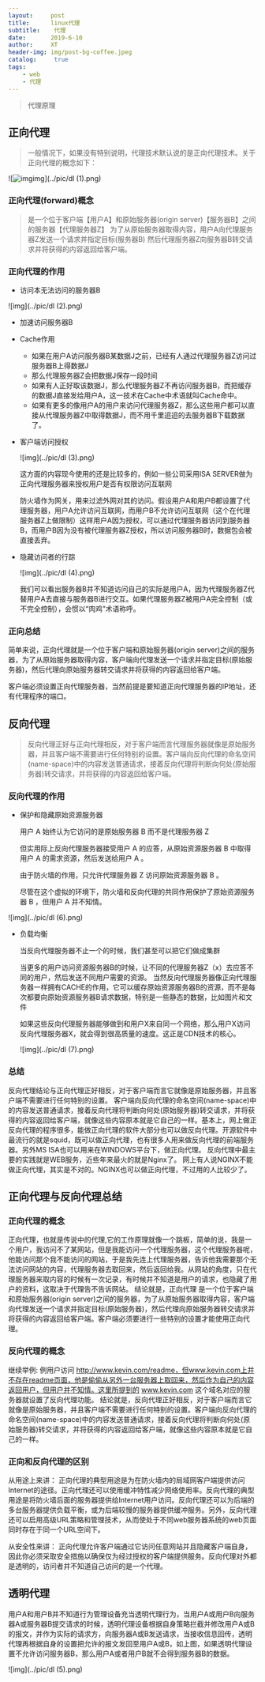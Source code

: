 ```yaml
---
layout:     post
title:      linux代理
subtitle:    代理
date:       2019-6-10
author:     XT
header-img: img/post-bg-coffee.jpeg
catalog: 	 true
tags:
    - web
    - 代理
---
```



> 代理原理

## 正向代理

> 一般情况下，如果没有特别说明，代理技术默认说的是正向代理技术。关于正向代理的概念如下：

![![img](/907596-20170105195744331-1819822187.png)img](../pic/dl (1).png)

### 正向代理(forward)概念

> 是一个位于客户端【用户A】和原始服务器(origin server)【服务器B】之间的服务器【代理服务器Z】
> 为了从原始服务器取得内容，用户A向代理服务器Z发送一个请求并指定目标(服务器B)
> 然后代理服务器Z向服务器B转交请求并将获得的内容返回给客户端。



### 正向代理的作用

* 访问本无法访问的服务器B

![img](../pic/dl (2).png)

* 加速访问服务器B

* Cache作用

  * 如果在用户A访问服务器B某数据J之前，已经有人通过代理服务器Z访问过服务器B上得数据J
  * 那么代理服务器Z会把数据J保存一段时间
  * 如果有人正好取该数据J，那么代理服务器Z不再访问服务器B，而把缓存的数据J直接发给用户A，这一技术在Cache中术语就叫Cache命中。
  * 如果有更多的像用户A的用户来访问代理服务器Z，那么这些用户都可以直接从代理服务器Z中取得数据J，而不用千里迢迢的去服务器B下载数据了。

* 客户端访问授权

  ![img](../pic/dl (3).png)

  这方面的内容现今使用的还是比较多的，例如一些公司采用ISA SERVER做为正向代理服务器来授权用户是否有权限访问互联网

  防火墙作为网关，用来过滤外网对其的访问。假设用户A和用户B都设置了代理服务器，用户A允许访问互联网，而用户B不允许访问互联网（这个在代理服务器Z上做限制）这样用户A因为授权，可以通过代理服务器访问到服务器B，而用户B因为没有被代理服务器Z授权，所以访问服务器B时，数据包会被直接丢弃。

  

* 隐藏访问者的行踪

  ![img](../pic/dl (4).png)

  我们可以看出服务器B并不知道访问自己的实际是用户A，因为代理服务器Z代替用户A去直接与服务器B进行交互。如果代理服务器Z被用户A完全控制（或不完全控制），会惯以“肉鸡”术语称呼。

### 正向总结

简单来说，正向代理就是一个位于客户端和原始服务器(origin server)之间的服务器，为了从原始服务器取得内容，客户端向代理发送一个请求并指定目标(原始服务器)，然后代理向原始服务器转交请求并将获得的内容返回给客户端。

客户端必须设置正向代理服务器，当然前提是要知道正向代理服务器的IP地址，还有代理程序的端口。

  

## 反向代理

> 反向代理正好与正向代理相反，对于客户端而言代理服务器就像是原始服务器，并且客户端不需要进行任何特别的设置。客户端向反向代理的命名空间(name-space)中的内容发送普通请求，接着反向代理将判断向何处(原始服务器)转交请求，并将获得的内容返回给客户端。

### 反向代理的作用

* 保护和隐藏原始资源服务器

  用户 A 始终认为它访问的是原始服务器 B 而不是代理服务器 Z 

  但实用际上反向代理服务器接受用户 A 的应答，从原始资源服务器 B 中取得用户 A 的需求资源，然后发送给用户 A 。

  由于防火墙的作用，只允许代理服务器 Z 访问原始资源服务器 B 。

  尽管在这个虚拟的环境下，防火墙和反向代理的共同作用保护了原始资源服务器 B ，但用户 A 并不知情。

![img](../pic/dl (6).png)

* 负载均衡

  当反向代理服务器不止一个的时候，我们甚至可以把它们做成集群

  当更多的用户访问资源服务器B的时候，让不同的代理服务器Z（x）去应答不同的用户，然后发送不同用户需要的资源。
  当然反向代理服务器像正向代理服务器一样拥有CACHE的作用，它可以缓存原始资源服务器B的资源，而不是每次都要向原始资源服务器B请求数据，特别是一些静态的数据，比如图片和文件

  如果这些反向代理服务器能够做到和用户X来自同一个网络，那么用户X访问反向代理服务器X，就会得到很高质量的速度。这正是CDN技术的核心。

  ![img](../pic/dl (7).png)

### 总结

​	反向代理结论与正向代理正好相反，对于客户端而言它就像是原始服务器，并且客户端不需要进行任何特别的设置。	客户端向反向代理的命名空间(name-space)中的内容发送普通请求，接着反向代理将判断向何处(原始服务器)转交请求，并将获得的内容返回给客户端，就像这些内容原本就是它自己的一样。	
​	基本上，网上做正反向代理的程序很多，能做正向代理的软件大部分也可以做反向代理。
​	开源软件中最流行的就是squid，既可以做正向代理，也有很多人用来做反向代理的前端服务器。另外MS ISA也可以用来在WINDOWS平台下，做正向代理。
​	反向代理中最主要的实践就是WEB服务，近些年来最火的就是Nginx了。
​	网上有人说NGINX不能做正向代理，其实是不对的。NGINX也可以做正向代理，不过用的人比较少了。

## 正向代理与反向代理总结

### 正向代理的概念
正向代理，也就是传说中的代理,它的工作原理就像一个跳板，简单的说，我是一个用户，我访问不了某网站，但是我能访问一个代理服务器，这个代理服务器呢，他能访问那个我不能访问的网站，于是我先连上代理服务器，告诉他我需要那个无法访问网站的内容，代理服务器去取回来，然后返回给我。从网站的角度，只在代理服务器来取内容的时候有一次记录，有时候并不知道是用户的请求，也隐藏了用户的资料，这取决于代理告不告诉网站。
结论就是，正向代理 是一个位于客户端和原始服务器(origin server)之间的服务器，为了从原始服务器取得内容，客户端向代理发送一个请求并指定目标(原始服务器)，然后代理向原始服务器转交请求并将获得的内容返回给客户端。客户端必须要进行一些特别的设置才能使用正向代理。

### 反向代理的概念
继续举例: 
例用户访问 http://www.kevin.com/readme，但www.kevin.com上并不存在readme页面，他是偷偷从另外一台服务器上取回来，然后作为自己的内容返回用户，但用户并不知情。这里所提到的 www.kevin.com 这个域名对应的服务器就设置了反向代理功能。
结论就是，反向代理正好相反，对于客户端而言它就像是原始服务器，并且客户端不需要进行任何特别的设置。客户端向反向代理的命名空间(name-space)中的内容发送普通请求，接着反向代理将判断向何处(原始服务器)转交请求，并将获得的内容返回给客户端，就像这些内容原本就是它自己的一样。

### 正向和反向代理的区别
从用途上来讲：
正向代理的典型用途是为在防火墙内的局域网客户端提供访问Internet的途径。正向代理还可以使用缓冲特性减少网络使用率。反向代理的典型用途是将防火墙后面的服务器提供给Internet用户访问。反向代理还可以为后端的多台服务器提供负载平衡，或为后端较慢的服务器提供缓冲服务。另外，反向代理还可以启用高级URL策略和管理技术，从而使处于不同web服务器系统的web页面同时存在于同一个URL空间下。

从安全性来讲：
正向代理允许客户端通过它访问任意网站并且隐藏客户端自身，因此你必须采取安全措施以确保仅为经过授权的客户端提供服务。反向代理对外都是透明的，访问者并不知道自己访问的是一个代理。

## 透明代理

用户A和用户B并不知道行为管理设备充当透明代理行为，当用户A或用户B向服务器A或服务器B提交请求的时候，透明代理设备根据自身策略拦截并修改用户A或B的报文，并作为实际的请求方，向服务器A或B发送请求，当接收信息回传，透明代理再根据自身的设置把允许的报文发回至用户A或B，如上图，如果透明代理设置不允许访问服务器B，那么用户A或者用户B就不会得到服务器B的数据。

![img](../pic/dl (5).png)

